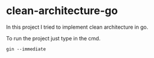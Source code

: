 # clean-architecture-go

In this project I tried to implement clean architecture in go.

To run the project just type in the cmd.
```
gin --immediate
```
